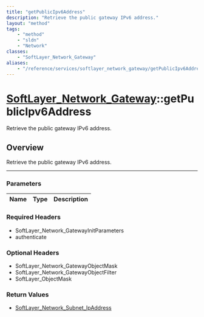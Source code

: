 ```yaml
---
title: "getPublicIpv6Address"
description: "Retrieve the public gateway IPv6 address."
layout: "method"
tags:
    - "method"
    - "sldn"
    - "Network"
classes:
    - "SoftLayer_Network_Gateway"
aliases:
    - "/reference/services/softlayer_network_gateway/getPublicIpv6Address"
---
```

# [SoftLayer_Network_Gateway](/reference/services/SoftLayer_Network_Gateway)::getPublicIpv6Address

Retrieve the public gateway IPv6 address.


## Overview 
Retrieve the public gateway IPv6 address.

-----

### Parameters 
|Name | Type | Description |
| --- | --- | --- |


### Required Headers
* SoftLayer_Network_GatewayInitParameters
* authenticate


### Optional Headers
* SoftLayer_Network_GatewayObjectMask
* SoftLayer_Network_GatewayObjectFilter
* SoftLayer_ObjectMask

### Return Values
* <a href='/reference/datatypes/SoftLayer_Network_Subnet_IpAddress'>SoftLayer_Network_Subnet_IpAddress </a>




